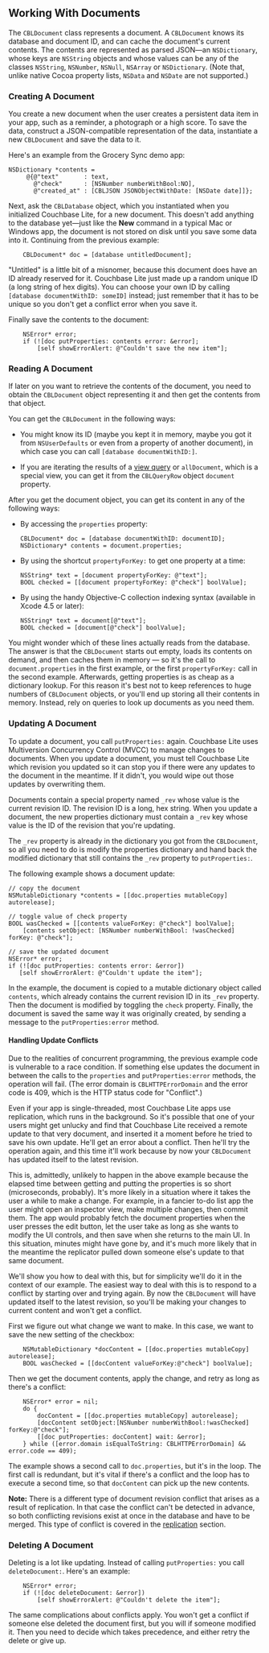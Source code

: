 ## Working With Documents

The `CBLDocument` class represents a document. A `CBLDocument` knows its database and document ID, and can cache the document's current contents. The contents are represented as parsed JSON—an `NSDictionary`, whose keys are `NSString` objects and whose values can be any of the classes `NSString`, `NSNumber`, `NSNull`, `NSArray` or `NSDictionary`. (Note that, unlike native Cocoa property lists, `NSData` and `NSDate` are not supported.)

### Creating A Document

You create a new document when the user creates a persistent data item in your app, such as a reminder, a photograph or a high score. To save the data, construct a JSON-compatible representation of the data, instantiate a new `CBLDocument` and save the data to it.

Here's an example from the Grocery Sync demo app:

```
NSDictionary *contents = 
     @{@"text"       : text,
       @"check"      : [NSNumber numberWithBool:NO],
       @"created_at" : [CBLJSON JSONObjectWithDate: [NSDate date]]};

```


Next, ask the `CBLDatabase` object, which you instantiated when you initialized Couchbase Lite, for a new document. This doesn't add anything to the database yet—just like the **New** command in a typical Mac or Windows app, the document is not stored on disk until you save some data into it. Continuing from the previous example:

```
    CBLDocument* doc = [database untitledDocument];
```

"Untitled" is a little bit of a misnomer, because this document does have an ID already reserved for it. Couchbase Lite just made up a random unique ID (a long string of hex digits). You can choose your own ID by calling `[database documentWithID: someID]` instead; just remember that it has to be unique so you don't get a conflict error when you save it.

Finally save the contents to the document:

```
    NSError* error;
    if (![doc putProperties: contents error: &error];
        [self showErrorAlert: @"Couldn't save the new item"];
```


### Reading A Document

If later on you want to retrieve the contents of the document, you need to obtain the `CBLDocument` object representing it and then get the contents from that object.

You can get the `CBLDocument` in the following ways:

 * You might know its ID (maybe you kept it in memory, maybe you got it from `NSUserDefaults` or even from a property of another document), in which case you can call `[database documentWithID:]`.
 
* If you are iterating the results of a [view query](working-with-views-and-queries) or `allDocument`, which is a special view, you can get it from the `CBLQueryRow` object `document` property.

After you get the document object, you can get its content in any of the following ways:

* By accessing the `properties` property:

    ```
	CBLDocument* doc = [database documentWithID: documentID];
	NSDictionary* contents = document.properties;
    ```

* By using the shortcut `propertyForKey:` to get one property at a time:

    ```
	NSString* text = [document propertyForKey: @"text"];
	BOOL checked = [[document propertyForKey: @"check"] boolValue];
    ```

* By using the handy Objective-C collection indexing syntax (available in Xcode 4.5 or later):
    
    ```
	NSString* text = document[@"text"];
	BOOL checked = [document[@"check"] boolValue];
    ```

You might wonder which of these lines actually reads from the database. The answer is that the `CBLDocument` starts out empty, loads its contents on demand, and then caches them in memory &mdash; so it's the call to `document.properties` in the first example, or the first `propertyForKey:` call in the second example. Afterwards, getting properties is as cheap as a dictionary lookup. For this reason it's best not to keep references to huge numbers of `CBLDocument` objects, or you'll end up storing all their contents in memory. Instead, rely on queries to look up documents as you need them.

### Updating A Document

To update a document, you call `putProperties:` again. Couchbase Lite uses Multiversion Concurrency Control (MVCC) to manage changes to documents. When you update a document, you must tell Couchbase Lite which revision you updated so it can stop you if there were any updates to the document in the meantime. If it didn't, you would wipe out those updates by overwriting them. 

Documents contain a special property named `_rev` whose value is the current revision ID. The revision ID is a long, hex string. When you update a document, the new properties dictionary must contain a `_rev` key whose value is the ID of the revision that you're updating.

The `_rev` property is already in the dictionary you got from the `CBLDocument`, so all you need to do is modify the properties dictionary and hand back the modified dictionary that still contains the `_rev` property to `putProperties:`.

The following example shows a document update:  

```
// copy the document
NSMutableDictionary *contents = [[doc.properties mutableCopy] autorelease];

// toggle value of check property
BOOL wasChecked = [[contents valueForKey: @"check"] boolValue];
    [contents setObject: [NSNumber numberWithBool: !wasChecked] forKey: @"check"];

// save the updated document  
NSError* error;
if (![doc putProperties: contents error: &error])
   [self showErrorAlert: @"Couldn't update the item"];
```

In the example, the document is copied to a mutable dictionary object called `contents`, which already contains the current revision ID in its `_rev` property. Then the document is modified by toggling the `check` property. Finally, the document is saved the same way it was originally created, by sending a message to the `putProperties:error` method.



#### Handling Update Conflicts

Due to the realities of concurrent programming, the previous example code is vulnerable to a race condition. If something else updates the document in between the calls to the `properties` and `putProperties:error` methods, the operation will fail. (The error domain is `CBLHTTPErrorDomain` and the error code is 409, which is the HTTP status code for "Conflict".)

Even if your app is single-threaded, most Couchbase Lite apps use replication, which runs in the background. So it's possible that one of your users might get unlucky and find that Couchbase Lite received a remote update to that very document, and inserted it a moment before he tried to save his own update. He'll get an error about a conflict. Then he'll try the operation again, and this time it'll work because by now your `CBLDocument` has updated itself to the latest revision.

This is, admittedly, unlikely to happen in the above example because the elapsed time between getting and putting the properties is so short (microseconds, probably). It's more likely in a situation where it takes the user a while to make a change. For example, in a fancier to-do list app the user might open an inspector view, make multiple changes, then commit them. The app would probably fetch the document properties when the user presses the edit button, let the user take as long as she wants to modify the UI controls, and then save when she returns to the main UI. In this situation, minutes might have gone by, and it's much more likely that in the meantime the replicator pulled down someone else's update to that same document.

We'll show you how to deal with this, but for simplicity we'll do it in the context of our  example. The easiest way to deal with this is to respond to a conflict by starting over and trying again. By now the `CBLDocument` will have updated itself to the latest revision, so you'll be making your changes to current content and won't get a conflict.

First we figure out what change we want to make. In this case, we want to save the new setting of the checkbox:

```
    NSMutableDictionary *docContent = [[doc.properties mutableCopy] autorelease];
    BOOL wasChecked = [[docContent valueForKey:@"check"] boolValue];
```

Then we get the document contents, apply the change, and retry as long as there's a conflict:

```
    NSError* error = nil;
    do {
        docContent = [[doc.properties mutableCopy] autorelease];
        [docContent setObject:[NSNumber numberWithBool:!wasChecked] forKey:@"check"];
        [[doc putProperties: docContent] wait: &error];
    } while ([error.domain isEqualToString: CBLHTTPErrorDomain] && error.code == 409);
```

The example shows a second call to `doc.properties`, but it's in the loop. The first call is redundant, but it's vital if there's a conflict and the loop has to execute a second time, so that `docContent` can pick up the new contents.

**Note:** There is a different type of document revision conflict that arises as a result of replication. In that case the conflict can't be detected in advance, so both conflicting revisions exist at once in the database and have to be merged. This type of conflict is covered in the [replication](#working-with-replication) section.

### Deleting A Document

Deleting is a lot like updating. Instead of calling `putProperties:` you call `deleteDocument:`. Here's an example:

```
    NSError* error;
    if (![doc deleteDocument: &error])
        [self showErrorAlert: @"Couldn't delete the item"];
```

The same complications about conflicts apply. You won't get a conflict if someone else deleted the document first, but you will if someone modified it. Then you need to decide which takes precedence, and either retry the delete or give up.
